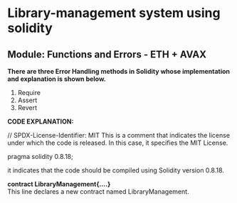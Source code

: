 # Library-management system using solidity
## Module: Functions and Errors - ETH + AVAX

**There are three Error Handling methods in Solidity whose implementation and explanation is shown below.**
1. Require
2. Assert
3. Revert

**CODE EXPLANATION:**

// SPDX-License-Identifier: MIT
This is a comment that indicates the license under which the code is released. In this case, it specifies the MIT License.

pragma solidity 0.8.18;

it indicates that the code should be compiled using Solidity version 0.8.18.

**contract LibraryManagement{....}** <br>
This line declares a new contract named LibraryManagement.
